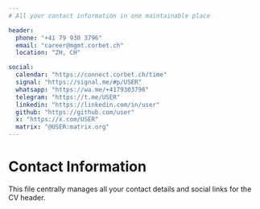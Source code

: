 ```yaml
---
# All your contact information in one maintainable place

header:
  phone: "+41 79 930 3796"
  email: "career@mgmt.corbet.ch"
  location: "ZH, CH"

social:
  calendar: "https://connect.corbet.ch/time"
  signal: "https://signal.me/#p/USER"
  whatsapp: "https://wa.me/+4179303796"
  telegram: "https://t.me/USER"
  linkedin: "https://linkedin.com/in/user"
  github: "https://github.com/user"
  x: "https://x.com/USER"
  matrix: "@USER:matrix.org"
---
```


# Contact Information

This file centrally manages all your contact details and social links for the CV header.
